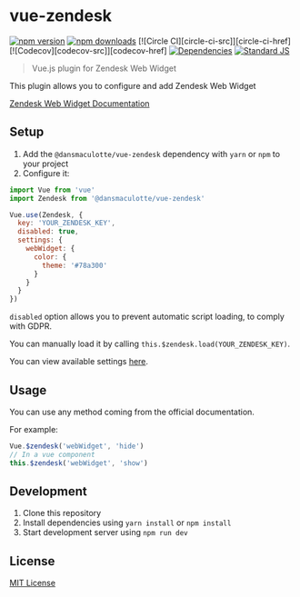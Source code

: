 # vue-zendesk

[![npm version][npm-version-src]][npm-version-href]
[![npm downloads][npm-downloads-src]][npm-downloads-href]
[![Circle CI][circle-ci-src]][circle-ci-href]
[![Codecov][codecov-src]][codecov-href]
[![Dependencies][david-dm-src]][david-dm-href]
[![Standard JS][standard-js-src]][standard-js-href]

> Vue.js plugin for Zendesk Web Widget

This plugin allows you to configure and add Zendesk Web Widget

[Zendesk Web Widget Documentation](https://developer.zendesk.com/embeddables/docs/widget/introduction)

## Setup

1. Add the `@dansmaculotte/vue-zendesk` dependency with `yarn` or `npm` to your project
2. Configure it:

```js
import Vue from 'vue'
import Zendesk from '@dansmaculotte/vue-zendesk'

Vue.use(Zendesk, {
  key: 'YOUR_ZENDESK_KEY',
  disabled: true,
  settings: {
    webWidget: {
      color: {
        theme: '#78a300'
      }
    }
  }
})
```

`disabled` option allows you to prevent automatic script loading, to comply with GDPR.

You can manually load it by calling `this.$zendesk.load(YOUR_ZENDESK_KEY)`.

You can view available settings [here](https://developer.zendesk.com/embeddables/docs/widget/settings).

## Usage

You can use any method coming from the official documentation.

For example:
```js
Vue.$zendesk('webWidget', 'hide')
// In a vue component
this.$zendesk('webWidget', 'show')
```

## Development

1. Clone this repository
2. Install dependencies using `yarn install` or `npm install`
3. Start development server using `npm run dev`

## License

[MIT License](./LICENSE.md)

<!-- Badges -->
[npm-version-src]: https://img.shields.io/npm/dt/@dansmaculotte/vue-zendesk.svg?style=flat-square
[npm-version-href]: https://npmjs.com/package/@dansmaculotte/vue-zendesk

[npm-downloads-src]: https://img.shields.io/npm/v/@dansmaculotte/vue-zendesk/latest.svg?style=flat-square
[npm-downloads-href]: https://npmjs.com/package/@dansmaculotte/vue-zendesk

[david-dm-src]: https://david-dm.org/dansmaculotte/vue-zendesk/status.svg?style=flat-square
[david-dm-href]: https://david-dm.org/dansmaculotte/vue-zendesk

[standard-js-src]: https://img.shields.io/badge/code_style-standard-brightgreen.svg?style=flat-square
[standard-js-href]: https://standardjs.com
